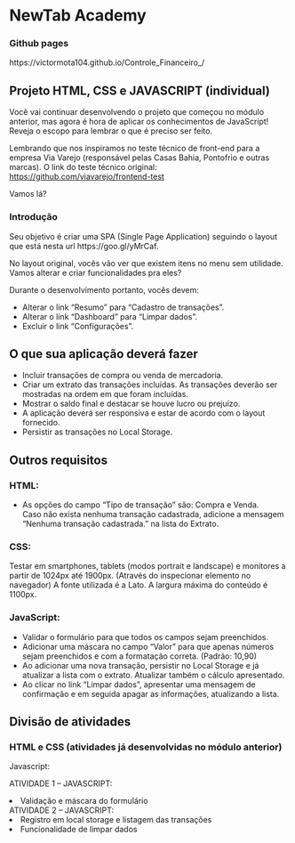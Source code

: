 # NewTab Academy
<h3>Github pages</h3>
https://victormota104.github.io/Controle_Financeiro_/

<h2>Projeto HTML, CSS e JAVASCRIPT (individual)</h2>
Você vai continuar desenvolvendo o projeto que começou no módulo anterior, mas agora é hora de aplicar os conhecimentos de JavaScript! Reveja o escopo para lembrar o que é preciso ser feito.

Lembrando que nos inspiramos no teste técnico de front-end para a empresa Via Varejo (responsável pelas Casas Bahia, Pontofrio e outras marcas). O link do teste técnico original: https://github.com/viavarejo/frontend-test

Vamos lá?

<h3>Introdução</h3>
Seu objetivo é criar uma SPA (Single Page Application) seguindo o layout que está nesta url https://goo.gl/yMrCaf.

No layout original, vocês vão ver que existem itens no menu sem utilidade. Vamos alterar e criar funcionalidades pra eles?

Durante o desenvolvimento portanto, vocês devem:

<ul>
        <li>Alterar o link “Resumo” para “Cadastro de transações”.</li>
        <li>Alterar o link “Dashboard” para “Limpar dados”.</li>
        <li>Excluir o link “Configurações”.</li>
</ul>

<h2>O que sua aplicação deverá fazer</h2>
<ul>
        <li>Incluir transações de compra ou venda de mercadoria.</li>
        <li>Criar um extrato das transações incluídas. As transações deverão ser mostradas na ordem em que foram incluídas.</li>
        <li>Mostrar o saldo final e destacar se houve lucro ou prejuízo.</li>
        <li>A aplicação deverá ser responsiva e estar de acordo com o layout fornecido.</li>
        <li>Persistir as transações no Local Storage.</li>
</ul>
<h2>Outros requisitos</h2>
<h3>HTML:</h3>

<ul>
        <li>As opções do campo “Tipo de transação” são: Compra e Venda.</li>
        </li>Caso não exista nenhuma transação cadastrada, adicione a mensagem “Nenhuma transação cadastrada.” na lista do Extrato.</li>
</ul>
<h3>CSS:</h3>

Testar em smartphones, tablets (modos portrait e landscape) e monitores a partir de 1024px até 1900px. (Através do inspecionar elemento no navegador) A fonte utilizada é a Lato. A largura máxima do conteúdo é 1100px.
<h3>JavaScript:</h3>

<ul>
        <li>Validar o formulário para que todos os campos sejam preenchidos.</h2>
        <li>Adicionar uma máscara no campo “Valor” para que apenas números sejam preenchidos e com a formatação correta. (Padrão: 10,90)</li>
        <li>Ao adicionar uma nova transação, persistir no Local Storage e já atualizar a lista com o extrato. Atualizar também o cálculo apresentado.</li>
        <li>Ao clicar no link “Limpar dados”, apresentar uma mensagem de confirmação e em seguida apagar as informações, atualizando a lista.</li>
</ul>
<h2>Divisão de atividades</h2>
<h3>HTML e CSS (atividades já desenvolvidas no módulo anterior)</h3>


</h3>Javascript:</h3>

ATIVIDADE 1 – JAVASCRIPT:
<li>Validação e máscara do formulário</li>
ATIVIDADE 2 – JAVASCRIPT:
<li>Registro em local storage e listagem das transações</li>
<li>Funcionalidade de limpar dados</li>

